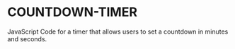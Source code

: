 # COUNTDOWN-TIMER
JavaScript Code for a timer that allows users to set a countdown in minutes and seconds.
